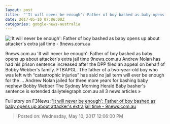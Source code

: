 ```yaml
---
layout: post
title:  "'It will never be enough': Father of boy bashed as baby opens up about attacker's extra jail time - 9news.com.au"
date: 2017-05-10 07:06:00Z
categories: google-news-australia
---
```


!['It will never be enough': Father of boy bashed as baby opens up about attacker's extra jail time - 9news.com.au](http://prod.static9.net.au/_/media/2017/05/10/12/27/andrewnolan.ashx)

9news.com.au 'It will never be enough': Father of boy bashed as baby opens up about attacker's extra jail time 9news.com.au Andrew Nolan has had his prison sentence increased after the DPP filed an appeal on behalf of Bobby Webber's family. FTBAPGL. The father of a two-year-old boy who was left with “catastrophic injuries” has said no jail term will ever be enough for the ... Andrew Nolan jailed for three more years for bashing baby nephew Bobby Webber The Sydney Morning Herald Baby basher's sentence is extended dailytelegraph.com.au all 3 news articles »


Full story on F3News: ['It will never be enough': Father of boy bashed as baby opens up about attacker's extra jail time - 9news.com.au](http://www.f3nws.com/n/KkSRGE)

> Posted on: Wednesday, May 10, 2017 12:06:00 PM
